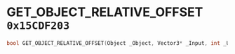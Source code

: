 # GET_OBJECT_RELATIVE_OFFSET `0x15CDF203`

```cpp
bool GET_OBJECT_RELATIVE_OFFSET(Object _Object, Vector3* _Input, int _Unused, Vector3* _Output);
```